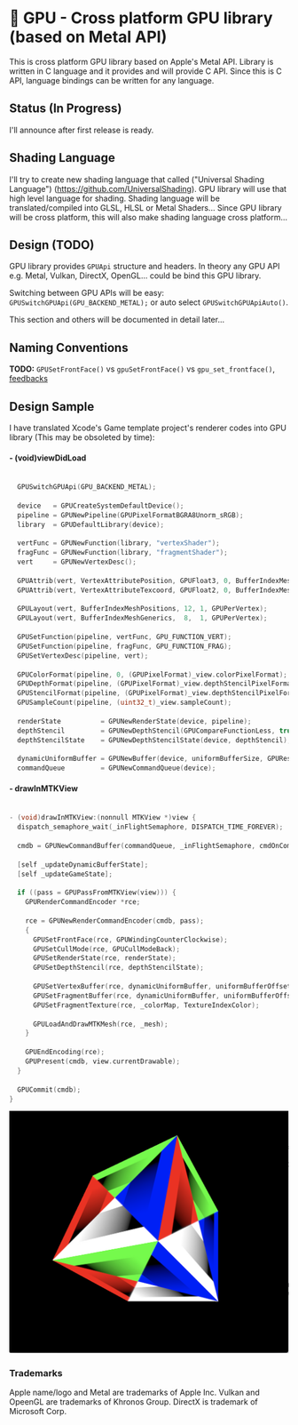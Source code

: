 # 🔭 GPU - Cross platform GPU library (based on Metal API)

This is cross platform GPU library based on Apple's Metal API. 
Library is written in C language and it provides and will provide C API.
Since this is C API, language bindings can be written for any language.

## Status (In Progress)

I'll announce after first release is ready.

## Shading Language

I'll try to create new shading language that called ("Universal Shading Language") (https://github.com/UniversalShading).
GPU library will use that high level language for shading. Shading language will be translated/compiled into GLSL, HLSL or Metal Shaders...
Since GPU library will be cross platform, this will also make shading language cross platform... 

## Design (TODO)

GPU library provides `GPUApi` structure and headers. In theory any GPU API e.g. Metal, Vulkan, DirectX, OpenGL... could be bind this GPU library. 

Switching between GPU APIs will be easy: `GPUSwitchGPUApi(GPU_BACKEND_METAL);` or auto select `GPUSwitchGPUApiAuto()`.

This section and others will be documented in detail later...

## Naming Conventions

**TODO:** `GPUSetFrontFace()` vs `gpuSetFrontFace()` vs `gpu_set_frontface()`, [feedbacks](https://github.com/recp/gpu/issues/1)

## Design Sample

I have translated Xcode's Game template project's renderer codes into GPU library (This may be obsoleted by time):

#### - (void)viewDidLoad
```C

  GPUSwitchGPUApi(GPU_BACKEND_METAL);

  device   = GPUCreateSystemDefaultDevice();
  pipeline = GPUNewPipeline(GPUPixelFormatBGRA8Unorm_sRGB);
  library  = GPUDefaultLibrary(device);

  vertFunc = GPUNewFunction(library, "vertexShader");
  fragFunc = GPUNewFunction(library, "fragmentShader");
  vert     = GPUNewVertexDesc();

  GPUAttrib(vert, VertexAttributePosition, GPUFloat3, 0, BufferIndexMeshPositions);
  GPUAttrib(vert, VertexAttributeTexcoord, GPUFloat2, 0, BufferIndexMeshGenerics);

  GPULayout(vert, BufferIndexMeshPositions, 12, 1, GPUPerVertex);
  GPULayout(vert, BufferIndexMeshGenerics,  8,  1, GPUPerVertex);

  GPUSetFunction(pipeline, vertFunc, GPU_FUNCTION_VERT);
  GPUSetFunction(pipeline, fragFunc, GPU_FUNCTION_FRAG);
  GPUSetVertexDesc(pipeline, vert);

  GPUColorFormat(pipeline, 0, (GPUPixelFormat)_view.colorPixelFormat);
  GPUDepthFormat(pipeline, (GPUPixelFormat)_view.depthStencilPixelFormat);
  GPUStencilFormat(pipeline, (GPUPixelFormat)_view.depthStencilPixelFormat);
  GPUSampleCount(pipeline, (uint32_t)_view.sampleCount);

  renderState          = GPUNewRenderState(device, pipeline);
  depthStencil         = GPUNewDepthStencil(GPUCompareFunctionLess, true);
  depthStencilState    = GPUNewDepthStencilState(device, depthStencil);

  dynamicUniformBuffer = GPUNewBuffer(device, uniformBufferSize, GPUResourceStorageModeShared);
  commandQueue         = GPUNewCommandQueue(device);
```

#### - drawInMTKView

```C

- (void)drawInMTKView:(nonnull MTKView *)view {
  dispatch_semaphore_wait(_inFlightSemaphore, DISPATCH_TIME_FOREVER);
  
  cmdb = GPUNewCommandBuffer(commandQueue, _inFlightSemaphore, cmdOnComplete);
  
  [self _updateDynamicBufferState];
  [self _updateGameState];
  
  if ((pass = GPUPassFromMTKView(view))) {
    GPURenderCommandEncoder *rce;

    rce = GPUNewRenderCommandEncoder(cmdb, pass);
    {
      GPUSetFrontFace(rce, GPUWindingCounterClockwise);
      GPUSetCullMode(rce, GPUCullModeBack);
      GPUSetRenderState(rce, renderState);
      GPUSetDepthStencil(rce, depthStencilState);

      GPUSetVertexBuffer(rce, dynamicUniformBuffer, uniformBufferOffset, BufferIndexUniforms);
      GPUSetFragmentBuffer(rce, dynamicUniformBuffer, uniformBufferOffset, BufferIndexUniforms);
      GPUSetFragmentTexture(rce, _colorMap, TextureIndexColor);
      
      GPULoadAndDrawMTKMesh(rce, _mesh);
    }

    GPUEndEncoding(rce);
    GPUPresent(cmdb, view.currentDrawable);
  }

  GPUCommit(cmdb);
}
```

<p align="center">
   <img alt="" src="sample.png"  />
</p>

### Trademarks

Apple name/logo and Metal are trademarks of Apple Inc. Vulkan and OpeenGL are trademarks of Khronos Group. DirectX is trademark of Microsoft Corp.
